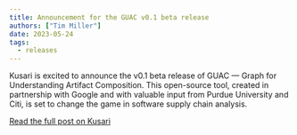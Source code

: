 ```yaml
---
title: Announcement for the GUAC v0.1 beta release
authors: ["Tim Miller"]
date: 2023-05-24
tags:
  - releases
---
```


Kusari is excited to announce the v0.1 beta release of GUAC — Graph for Understanding Artifact Composition.
This open-source tool, created in partnership with Google and with valuable input from Purdue University and Citi, is set to change the game in software supply chain analysis.

<a href="https://www.kusari.dev/blog/guac-v0-1-beta-release" class="button">Read
the full post on Kusari</a>
